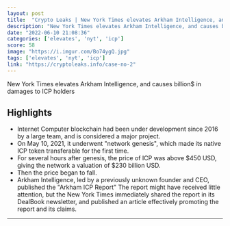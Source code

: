 ```yaml
---
layout: post
title:  "Crypto Leaks | New York Times elevates Arkham Intelligence, and causes billion$ in damages to ICP holders"
description: "New York Times elevates Arkham Intelligence, and causes billion$ in damages to ICP holders"
date: "2022-06-10 21:08:36"
categories: ['elevates', 'nyt', 'icp']
score: 58
image: "https://i.imgur.com/Bo74ygQ.jpg"
tags: ['elevates', 'nyt', 'icp']
link: "https://cryptoleaks.info/case-no-2"
---
```


New York Times elevates Arkham Intelligence, and causes billion$ in damages to ICP holders

## Highlights

- Internet Computer blockchain had been under development since 2016 by a large team, and is considered a major project.
- On May 10, 2021, it underwent "network genesis", which made its native ICP token transferable for the first time.
- For several hours after genesis, the price of ICP was above $450 USD, giving the network a valuation of $230 billion USD.
- Then the price began to fall.
- Arkham Intelligence, led by a previously unknown founder and CEO, published the "Arkham ICP Report" The report might have received little attention, but the New York Times immediately shared the report in its DealBook newsletter, and published an article effectively promoting the report and its claims.

---
